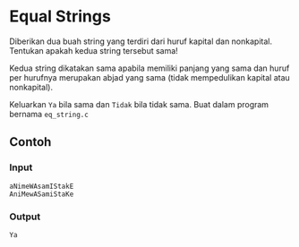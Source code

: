 # Equal Strings

Diberikan dua buah string yang terdiri dari huruf kapital dan nonkapital. Tentukan apakah kedua string tersebut sama!

Kedua string dikatakan sama apabila memiliki panjang yang sama dan huruf per hurufnya merupakan abjad yang sama (tidak mempedulikan kapital atau nonkapital).

Keluarkan `Ya` bila sama dan `Tidak` bila tidak sama. Buat dalam program bernama `eq_string.c`

## Contoh

### Input

```
aNimeWAsamIStakE
AniMewASamiStaKe
```

### Output

```
Ya
```
